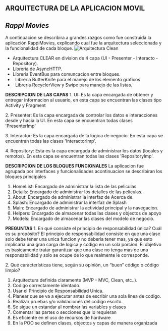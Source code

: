 ## ARQUITECTURA DE LA APLICACION MOVIL

## _**Rappi Movies**_

A continuacion se describira a grandes razgos como fue construida la aplicación RappiMovies, explicando cual fue la arquitectura seleccionada y la funcionalidad de cada bloque.
    ![Arquitectura Clean](http://www.tempos21.com/web/wp-content/uploads/2015/03/clean_architecture1.png)

*   Arquitectura CLEAR en division de 4 capa (UI - Presenter - Interacto - Repository).
*   Libreria de AsyncHTTP.
*   Libreria EventBus para comuncacion entre bloques.
*   Libreria ButterKnife para el manejo de los elemento graficos
*   Libreria RecyclerView y Swipe para manejo de las listas.

**DESCRIPCION DE LAS CAPAS**
1\. UI: Es la capa encargada de obtener y entregar informacion al usuario, en esta capa se encuentran las clases tipo Activity y Fragment

2\. Presenter: Es la capa encargada de controlar los datos e interacciones desde y hacia la UI. En esta capa se encuentran todas clases 'PresenterImp'

3\. Interactor: Es la capa encargada de la logica de negocio. En esta capa se encuentran todas las clases 'InteractorImp'.

4\. Repository: Esta es la capa encargada de administrar los datos (locales y remotos). En esta capa se encuentran todas las clases 'RepositoryImp'.

**DESCRIPCION DE LOS BLOQUES FUNCIONALES**
La aplicacion fue agrupada por interfaces y funcionalidades acontinuacion se describiran los bloques principales

1.  HomeList: Encargado de administrar la lista de las peliculas.
2.  Details: Encargado de administrar los detalles de las peliculas.
3.  About: Encargado de administrar la interfaz de Acerca de.
4.  Splash: Encargado de administrar la interfaz de Splash
5.  Main: Encargado de administrar la actividad principal y la navegacion.
6.  Helpers: Encargado de almacenar todas las clases y objectos de apoyo
7.  Models: Encargado de almacenar las clases del modelo de negocio.

**PREGUNTAS**
1\. En qué consiste el principio de responsabilidad única? Cuál es su propósito?
El principio de responsabilidad consiste en que una clase solo debe tener una unica funcion y no deberia tener mas, ya que esto implicaria una gran carga de logica y codigo en un sola porcion.
El objetivo es basicamente tratar garantizar que una clase no tenga mas de una responsabilidad y solo se ocupe de lo que realmente le corresponde.

2\. Qué características tiene, según su opinión, un “buen” código o código limpio?
1.  Arquitectura definida claramente (MVP - MVC, Clean, etc..).
2.  Codigo correctamente identado.
3.  Usar el Principio de Responsabilidad Unica.
4.  Planear que se va a ejecutar antes de escribir una sola linea de codigo.
5.  Realizar pruebas y/o validaciones del codigo escrito.
6.  Se sigue un estandar al nombrar las variables y clases
7.  Comentar las partes o secciones que lo requieran
8.  Es eficiente en el uso de recursos de hardware
9.  En la POO se definen clases, objectos y capas de manera organizada
